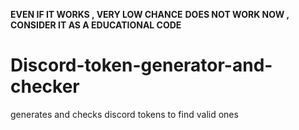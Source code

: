 **EVEN IF IT WORKS , VERY LOW CHANCE**
**DOES NOT WORK NOW , CONSIDER IT AS A EDUCATIONAL CODE**
# Discord-token-generator-and-checker
generates and checks discord tokens to find valid ones
